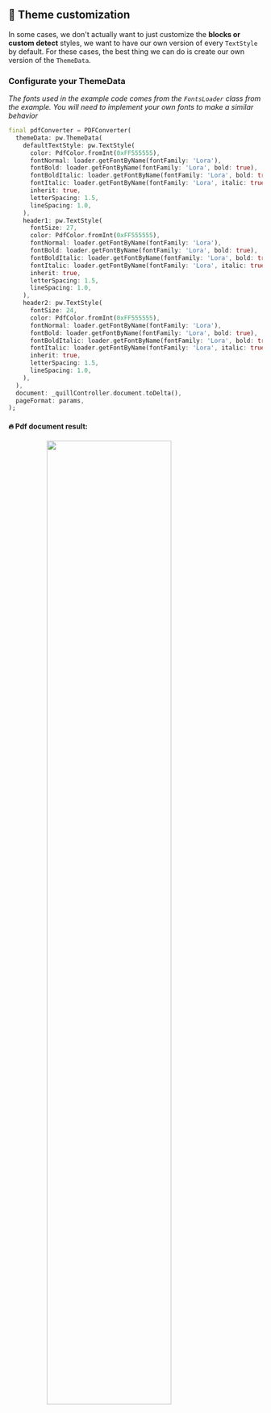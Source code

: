 ## 🎨 Theme customization

In some cases, we don't actually want to just customize the **blocks or custom detect** styles, we want to have our own version of every `TextStyle` by default. For these cases, the best thing we can do is create our own version of the `ThemeData`.

### Configurate your ThemeData

_The fonts used in the example code comes from the `FontsLoader` class from the example. You will need to implement your own fonts to make a similar behavior_

```dart
final pdfConverter = PDFConverter(
  themeData: pw.ThemeData(
    defaultTextStyle: pw.TextStyle(
      color: PdfColor.fromInt(0xFF555555),
      fontNormal: loader.getFontByName(fontFamily: 'Lora'),
      fontBold: loader.getFontByName(fontFamily: 'Lora', bold: true),
      fontBoldItalic: loader.getFontByName(fontFamily: 'Lora', bold: true, italic: true),
      fontItalic: loader.getFontByName(fontFamily: 'Lora', italic: true),
      inherit: true,
      letterSpacing: 1.5,
      lineSpacing: 1.0,
    ),
    header1: pw.TextStyle(
      fontSize: 27,
      color: PdfColor.fromInt(0xFF555555),
      fontNormal: loader.getFontByName(fontFamily: 'Lora'),
      fontBold: loader.getFontByName(fontFamily: 'Lora', bold: true),
      fontBoldItalic: loader.getFontByName(fontFamily: 'Lora', bold: true, italic: true),
      fontItalic: loader.getFontByName(fontFamily: 'Lora', italic: true),
      inherit: true,
      letterSpacing: 1.5,
      lineSpacing: 1.0,
    ),
    header2: pw.TextStyle(
      fontSize: 24,
      color: PdfColor.fromInt(0xFF555555),
      fontNormal: loader.getFontByName(fontFamily: 'Lora'),
      fontBold: loader.getFontByName(fontFamily: 'Lora', bold: true),
      fontBoldItalic: loader.getFontByName(fontFamily: 'Lora', bold: true, italic: true),
      fontItalic: loader.getFontByName(fontFamily: 'Lora', italic: true),
      inherit: true,
      letterSpacing: 1.5,
      lineSpacing: 1.0,
    ),
  ),
  document: _quillController.document.toDelta(),
  pageFormat: params,
);
```

#### 🔥 Pdf document result: 

<img src="https://github.com/user-attachments/assets/255525d5-a5a9-4f84-8faf-804510fa8075" style="display: block; margin-left: auto; margin-right: auto; width: 70%"/>
